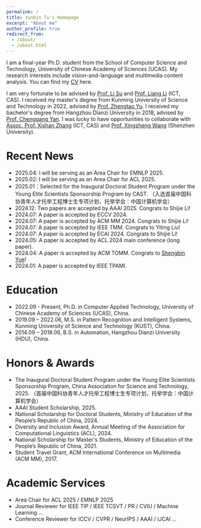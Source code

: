 ```yaml
---
permalink: /
title: Yunbin Tu's Homepage
excerpt: "About me"
author_profile: true
redirect_from: 
  - /about/
  - /about.html
---
```


I am a final-year Ph.D. student from the School of Computer Science and Technology, University of Chinese Academy of Sciences (UCAS). My research interests include vision-and-language and multimedia content analysis. You can find my [CV](/assets/yunbin_cv.pdf) here.


I am very fortunate to be advised by [Prof. Li Su](https://people.ucas.ac.cn/~suli) and [Prof. Liang Li](https://vipl.ict.ac.cn/people/lliang/) (ICT, CAS). I received my master's degree from Kunming University of Science and Technology in 2022, advised by [Prof. Zhengtao Yu](https://xzy.kmust.edu.cn/info/1159/1311.htm). I received my bachelor's degree from Hangzhou Dianzi University in 2018, advised by [Prof. Chenggang Yan](https://auto.hdu.edu.cn/2019/0621/c3803a96028/page.htm). I was lucky to have opportunities to collaborate with [Assoc. Prof. Xishan Zhang](http://www.ict.cas.cn/sourcedb_ict_cas/cn/jssrck/202003/t20200310_5509322.html)  (ICT, CAS) and [Prof. Xingzheng Wang](https://cmce.szu.edu.cn/info/1429/3786.htm)  (Shenzhen University).  


Recent News
======
- 2025.04: I will be serving as an Area Chair for EMNLP 2025.
- 2025.02: I will be serving as an Area Chair for ACL 2025.
- 2025.01：Selected for the Inaugural Doctoral Student Program under the Young Elite Scientists Sponsorship Program by CAST. （入选首届中国科协青年人才托举工程博士生专项计划，托举学会：中国计算机学会）
- 2024.12: Two papers are accepted by AAAI 2025. Congrats to Shijie Li!
- 2024.07: A paper is accepted by ECCV 2024.
- 2024.07: A paper is accepted by ACM MM 2024. Congrats to Shijie Li!
- 2024.07: A paper is accepted by IEEE TMM. Congrats to Yiting Liu!
- 2024.07: A paper is accepted by ECAI 2024. Congrats to Shijie Li!
- 2024.05: A paper is accepted by ACL 2024 main conference (long paper).
- 2024.04: A paper is accepted by ACM TOMM. Congrats to [Shengbin Yue](https://yueshengbin.github.io/)!
- 2024.01: A paper is accepted by IEEE TPAMI.


Education
======
- 2022.09 - Present, Ph.D. in Computer Applied Technology, University of Chinese Academy of Sciences (UCAS), China.
- 2019.09 – 2022.06, M.S. in Pattern Recognition and Intelligent Systems, Kunming University of Science and Technology (KUST), China.
- 2014.09 – 2018.06, B.S. in Automation, Hangzhou Dianzi University (HDU), China.

Honors & Awards
======
-  The Inaugural Doctoral Student Program under the Young Elite Scientists Sponsorship Program, China Association for Science and Technology, 2025. （首届中国科协青年人才托举工程博士生专项计划，托举学会：中国计算机学会）
-  AAAI Student Scholarship, 2025.
-  National Scholarship for Doctoral Students, Ministry of Education of the People’s Republic of China, 2024.
-  Diversity and Inclusion Award, Annual Meeting of the Association for Computational Linguistics (ACL), 2024.
-  National Scholarship for Master's Students, Ministry of Education of the People’s Republic of China, 2021.
-  Student Travel Grant, ACM International Conference on Multimedia (ACM MM), 2017.

Academic Services
======
- Area Chair for ACL 2025 / EMNLP 2025
- Journal Reviewer for  IEEE TIP / IEEE TCSVT / PR / CVIU / Machine Learning ...
- Conference Reviewer for ICCV / CVPR / NeurIPS / AAAI / IJCAI ...


